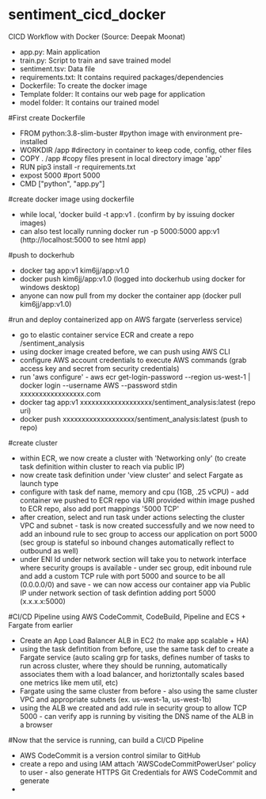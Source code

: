 # sentiment_cicd_docker
CICD Workflow with Docker (Source: Deepak Moonat)
- app.py: Main application
- train.py: Script to train and save trained model
- sentiment.tsv: Data file
- requirements.txt: It contains required packages/dependencies
- Dockerfile: To create the docker image
- Template folder: It contains our web page for application
- model folder: It contains our trained model

#First create Dockerfile
- FROM python:3.8-slim-buster #python image with environment pre-installed
- WORKDIR /app        #directory in container to keep code, config, other files
- COPY . /app         #copy files present in local directory image 'app'
- RUN pip3 install -r requirements.txt    
- expost 5000         #port 5000
- CMD ["python", "app.py"]

#create docker image using dockerfile
- while local, 'docker build -t app:v1 . (confirm by by issuing docker images)
- can also test locally running docker run -p 5000:5000 app:v1 (http://localhost:5000 to see html app)

#push to dockerhub
- docker tag app:v1 kim6jj/app:v1.0
- docker push kim6jj/app:v1.0 (logged into dockerhub using docker for windows desktop)
- anyone can now pull from my docker the container app (docker pull kim6jj/app:v1.0)


#run and deploy containerized app on AWS fargate (serverless service)
- go to elastic container service ECR and create a repo /sentiment_analysis
- using docker image created before, we can push using AWS CLI 
- configure AWS account credentials to execute AWS commands (grab access key and secret from security credentials)
- run 'aws configure'
      - aws ecr get-login-password --region us-west-1 | docker login --username AWS --password stdin xxxxxxxxxxxxxxxxx.com
- docker tag app:v1   xxxxxxxxxxxxxxxxxxx/sentiment_analysis:latest (repo uri)
- docker push xxxxxxxxxxxxxxxxxxx/sentiment_analysis:latest (push to repo)

#create cluster
- within ECR, we now create a cluster with 'Networking only' (to create task definition within cluster to reach via public IP)
- now create task definition under 'view cluster' and select Fargate as launch type
- configure with task def name, memory and cpu (1GB, .25 vCPU)
      - add container we pushed to ECR repo via URI provided within image pushed to ECR repo, also add port mappings '5000 TCP'
- after creation, select and run task under actions selecting the cluster VPC and subnet
      - task is now created successfully and we now need to add an inbound rule to sec group to access our application on port 5000 (sec group is stateful so inbound changes automatically reflect to outbound as well)
- under ENI Id under network section will take you to network interface where security groups is available
      - under sec group, edit inbound rule and add a custom TCP rule with port 5000 and source to be all (0.0.0.0/0) and save
      - we can now access our container app via Public IP under network section of task defintion adding port 5000 (x.x.x.x:5000)

#CI/CD Pipeline using AWS CodeCommit, CodeBuild, Pipeline and ECS + Fargate from earlier
- Create an App Load Balancer ALB in EC2 (to make app scalable + HA)
- using the task defintition from before, use the same task def to create a Fargate service (auto scaling grp for tasks, defines number of tasks to run across cluster, where they should be running, automatically associates them with a load balancer, and horiztontally scales based one metrics like mem util, etc)
- Fargate using the same cluster from before - also using the same cluster VPC and appropriate subnets (ex. us-west-1a, us-west-1b)
- using the ALB we created and add rule in security group to allow TCP 5000
      - can verify app is running by visiting the DNS name of the ALB in a browser

#Now that the service is running, can build a CI/CD Pipeline
- AWS CodeCommit is a version control similar to GitHub 
- create a repo and using IAM attach 'AWSCodeCommitPowerUser' policy to user
      - also generate HTTPS Git Credentials for AWS CodeCommit and generate
- 
